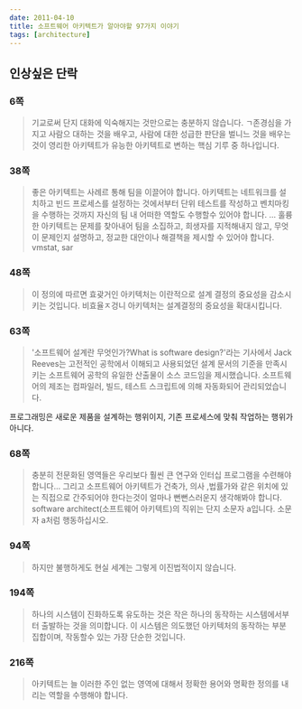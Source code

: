```yaml
---
date: 2011-04-10
title: 소프트웨어 아키텍트가 알아야할 97가지 이야기
tags: [architecture]
---
```


## 인상싶은 단락
### 6쪽
> 기교로써 단지 대화에 익숙해지는 것만으로는 충분하지 않습니다. ㄱ존경심을 가지고 사람으 대하는 것을 배우고, 사람에 대한 성급한 판단을 벌니느 것을 배우는 것이 영리한 아키텍트가 유능한 아키텍트로 변하는 핵심 기루 중 하나입니다.

### 38쪽
> 좋은 아키텍트는 사례르 통해 팀을 이끌어야 합니다. 아키텍트는 네트워크를 설치하고 빈드 프로세스를 설정하는 것에서부터 단위 테스트를 작성하고 벤치마킹을 수행하는 것까지 자신의 팀 내 어떠한 역할도 수행할수 있어야 합니다.
> ...
> 훌륭한 아키텍트는 문제를 찾아내어 팀을 소집하고, 희생자를 지적해내지 않고, 무엇이 문제인지 설명하고, 정교한 대안이나 해결책을 제시할 수 있어야 합니다.
vmstat, sar

### 48쪽
> 이 정의에 따르면 효괒거인 아키텍처는 이란적으로 설계 결정의 중요성을 감소시키는 것입니다. 비효율ㅈ겅니 아키텍처는 설계결정의 중요성을 확대시킵니다.

### 63쪽
> '소프트웨어 설계란 무엇인가?What is software design?'라는 기사에서 Jack Reeves는 고전적인 공학에서 이해되고 사용되었던 설계 문서의 기준을 만족시키는 소프트웨어 공학의 유일한 산출물이 소스 코드임을 제시했습니다. 소프트웨어의 제조는 컴파일러, 빌드, 테스트 스크립트에 의해 자동화되어 관리되었습니다.

프로그래밍은 새로운 제품을 설계하는 행위이지, 기존 프로세스에 맞춰 작업하는 행위가 아니다.

### 68쪽
> 충분히 전문화된 영역들은 우리보다 훨씬 큰 연구와 인터십 프로그램을 수련해야 합니다... 그리고 소프트웨어 아키텍트가 건축가, 의사 ,법률가와 같은 위치에 있는 직접으로 간주되어야 한다는것이 얼마나 뻔뻔스러운지 생각해봐야 합니다. software architect(소프트웨어 아키텍트)의 직위는 단지 소문자 a입니다. 소문자 a처럼 행동하십시오.

### 94쪽
> 하지만 불행하게도 현실 세계는 그렇게 이진법적이지 않습니다.

### 194쪽
> 하나의 시스템이 진화하도록 유도하는 것은 작은 하나의 동작하는 시스템에서부터 출발하는 것을 의미합니다. 이 시스템은 의도했던 아키텍처의 동작하는 부분집합이며, 작동할수 있는 가장 단순한 것입니다.

### 216쪽
> 아키텍트는 늘 이러한 주인 없는 영역에 대해서 정확한 용어와 명확한 정의를 내리는 역할을 수행해야 합니다.
